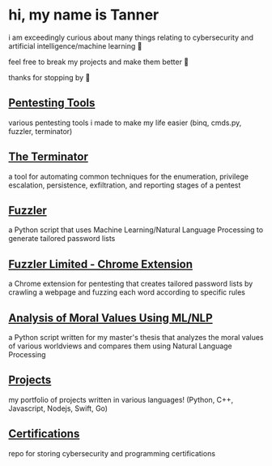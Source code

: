 # hi, my name is Tanner

i am exceedingly curious about many things relating to cybersecurity and artificial intelligence/machine learning 🧠

feel free to break my projects and make them better 💯

thanks for stopping by 👋

## [Pentesting Tools](https://github.com/suffs811/pentesting-tools)
various pentesting tools i made to make my life easier (binq, cmds.py, fuzzler, terminator)

## [The Terminator](https://github.com/suffs811/the-terminator)
a tool for automating common techniques for the enumeration, privilege escalation, persistence, exfiltration, and reporting stages of a pentest

## [Fuzzler](https://github.com/suffs811/fuzzler)
a Python script that uses Machine Learning/Natural Language Processing to generate tailored password lists

## [Fuzzler Limited - Chrome Extension](https://github.com/suffs811/fuzzler-ext)
a Chrome extension for pentesting that creates tailored password lists by crawling a webpage and fuzzing each word according to specific rules

## [Analysis of Moral Values Using ML/NLP](https://github.com/suffs811/pluralism-thesis)
a Python script written for my master's thesis that analyzes the moral values of various worldviews and compares them using Natural Language Processing

## [Projects](https://github.com/suffs811/projects)
my portfolio of projects written in various languages! (Python, C++, Javascript, Nodejs, Swift, Go)

## [Certifications](https://github.com/suffs811/certifications)
repo for storing cybersecurity and programming certifications
